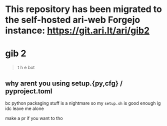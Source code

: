 # This repository has been migrated to the self-hosted ari-web Forgejo instance: <https://git.ari.lt/ari/gib2>
# gib 2

> t h e bot

## why arent you using setup.{py,cfg} / pyproject.toml

bc python packaging stuff is a nightmare so my `setup.sh`
is good enough ig idc leave me alone

make a pr if you want to tho
